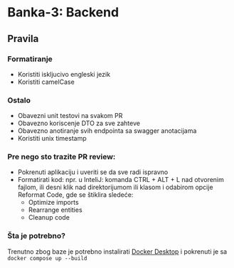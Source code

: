 # Banka-3: Backend

## Pravila

### Formatiranje

- Koristiti iskljucivo engleski jezik
- Koristiti camelCase

### Ostalo

- Obavezni unit testovi na svakom PR
- Obavezno koriscenje DTO za sve zahteve
- Obavezno anotiranje svih endpointa sa swagger anotacijama
- Koristiti unix timestamp

### Pre nego sto trazite PR review:

- Pokrenuti aplikaciju i uveriti se da sve radi ispravno
- Formatirati kod: npr. u InteliJ: komanda CTRL + ALT + L nad otvorenim fajlom, ili desni klik nad direktorijumom ili
  klasom i odabirom opcije Reformat Code, gde se štiklira sledeće:
    - Optimize imports
    - Rearrange entities
    - Cleanup code

### Šta je potrebno?

Trenutno zbog baze je potrebno instalirati [Docker Desktop](https://www.docker.com/products/docker-desktop/) i pokrenuti
je sa `docker compose up --build`
